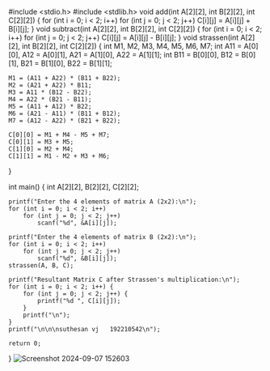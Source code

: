 #include <stdio.h>
#include <stdlib.h>
void add(int A[2][2], int B[2][2], int C[2][2]) {
    for (int i = 0; i < 2; i++)
        for (int j = 0; j < 2; j++)
            C[i][j] = A[i][j] + B[i][j];
}
void subtract(int A[2][2], int B[2][2], int C[2][2]) {
    for (int i = 0; i < 2; i++)
        for (int j = 0; j < 2; j++)
            C[i][j] = A[i][j] - B[i][j];
}
void strassen(int A[2][2], int B[2][2], int C[2][2]) {
    int M1, M2, M3, M4, M5, M6, M7;
    int A11 = A[0][0], A12 = A[0][1], A21 = A[1][0], A22 = A[1][1];
    int B11 = B[0][0], B12 = B[0][1], B21 = B[1][0], B22 = B[1][1];

    M1 = (A11 + A22) * (B11 + B22);
    M2 = (A21 + A22) * B11;
    M3 = A11 * (B12 - B22);
    M4 = A22 * (B21 - B11);
    M5 = (A11 + A12) * B22;
    M6 = (A21 - A11) * (B11 + B12);
    M7 = (A12 - A22) * (B21 + B22);

    C[0][0] = M1 + M4 - M5 + M7;
    C[0][1] = M3 + M5;
    C[1][0] = M2 + M4;
    C[1][1] = M1 - M2 + M3 + M6;
}

int main() {
    int A[2][2], B[2][2], C[2][2];

    printf("Enter the 4 elements of matrix A (2x2):\n");
    for (int i = 0; i < 2; i++)
        for (int j = 0; j < 2; j++)
            scanf("%d", &A[i][j]);

    printf("Enter the 4 elements of matrix B (2x2):\n");
    for (int i = 0; i < 2; i++)
        for (int j = 0; j < 2; j++)
            scanf("%d", &B[i][j]);
    strassen(A, B, C);

    printf("Resultant Matrix C after Strassen's multiplication:\n");
    for (int i = 0; i < 2; i++) {
        for (int j = 0; j < 2; j++) {
            printf("%d ", C[i][j]);
        }
        printf("\n");
    }
    printf("\n\n\nsuthesan vj   192210542\n");

    return 0;
}
![Screenshot 2024-09-07 152603](https://github.com/user-attachments/assets/5f9c5d48-d51f-46a3-b547-2419be58f92d)
